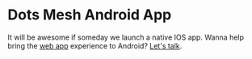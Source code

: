 # Dots Mesh Android App

It will be awesome if someday we launch a native IOS app. Wanna help bring the [web app](https://github.com/dotsmesh/dotsmesh-web-app) experience to Android? [Let's talk](https://about.dotsmesh.com/contacts/).
